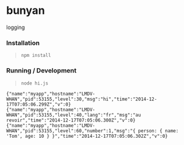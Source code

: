 bunyan
======

logging

### Installation

> `npm install`

### Running / Development

> `node hi.js`

```
{"name":"myapp","hostname":"LMDV-WHAN","pid":53155,"level":30,"msg":"hi","time":"2014-12-17T07:05:06.299Z","v":0}
{"name":"myapp","hostname":"LMDV-WHAN","pid":53155,"level":40,"lang":"fr","msg":"au revoir","time":"2014-12-17T07:05:06.300Z","v":0}
{"name":"myapp","hostname":"LMDV-WHAN","pid":53155,"level":60,"number":1,"msg":"{ person: { name: 'Tom', age: 10 } }","time":"2014-12-17T07:05:06.302Z","v":0}
```
